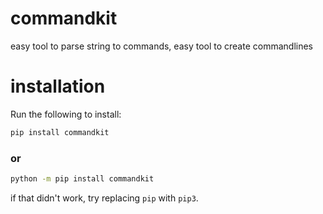# commandkit
easy tool to parse string to commands, easy tool to create commandlines

# installation

Run the following to install:
```cmd
pip install commandkit
```
### or
```cmd
python -m pip install commandkit
```
if that didn't work, try replacing `pip` with `pip3`.